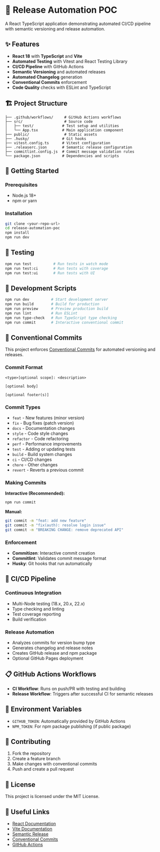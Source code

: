 # 🚀 Release Automation POC

A React TypeScript application demonstrating automated CI/CD pipeline with semantic versioning and release automation.

## ✨ Features

- **React 18** with **TypeScript** and **Vite**
- **Automated Testing** with Vitest and React Testing Library
- **CI/CD Pipeline** with GitHub Actions
- **Semantic Versioning** and automated releases
- **Automated Changelog** generation
- **Conventional Commits** enforcement
- **Code Quality** checks with ESLint and TypeScript

## 🏗️ Project Structure

```
├── .github/workflows/     # GitHub Actions workflows
├── src/                   # Source code
│   ├── test/             # Test setup and utilities
│   └── App.tsx           # Main application component
├── public/                # Static assets
├── .husky/               # Git hooks
├── vitest.config.ts      # Vitest configuration
├── .releaserc.json       # Semantic release configuration
├── commitlint.config.js  # Commit message validation rules
└── package.json          # Dependencies and scripts
```

## 🚀 Getting Started

### Prerequisites
- Node.js 18+ 
- npm or yarn

### Installation
```bash
git clone <your-repo-url>
cd release-automation-poc
npm install
npm run dev
```

## 🧪 Testing

```bash
npm run test          # Run tests in watch mode
npm run test:ci       # Run tests with coverage
npm run test:ui       # Run tests with UI
```

## 🔧 Development Scripts

```bash
npm run dev          # Start development server
npm run build        # Build for production
npm run preview      # Preview production build
npm run lint         # Run ESLint
npm run type-check   # Run TypeScript type checking
npm run commit       # Interactive conventional commit
```

## 📝 Conventional Commits

This project enforces [Conventional Commits](https://www.conventionalcommits.org/) for automated versioning and releases.

### Commit Format
```
<type>[optional scope]: <description>

[optional body]

[optional footer(s)]
```

### Commit Types
- `feat` - New features (minor version)
- `fix` - Bug fixes (patch version)
- `docs` - Documentation changes
- `style` - Code style changes
- `refactor` - Code refactoring
- `perf` - Performance improvements
- `test` - Adding or updating tests
- `build` - Build system changes
- `ci` - CI/CD changes
- `chore` - Other changes
- `revert` - Reverts a previous commit

### Making Commits

**Interactive (Recommended):**
```bash
npm run commit
```

**Manual:**
```bash
git commit -m "feat: add new feature"
git commit -m "fix(auth): resolve login issue"
git commit -m "BREAKING CHANGE: remove deprecated API"
```

### Enforcement
- **Commitizen**: Interactive commit creation
- **Commitlint**: Validates commit message format
- **Husky**: Git hooks that run automatically

## 🚀 CI/CD Pipeline

### Continuous Integration
- Multi-Node testing (18.x, 20.x, 22.x)
- Type checking and linting
- Test coverage reporting
- Build verification

### Release Automation
- Analyzes commits for version bump type
- Generates changelog and release notes
- Creates GitHub release and npm package
- Optional GitHub Pages deployment

## 📋 GitHub Actions Workflows

- **CI Workflow**: Runs on push/PR with testing and building
- **Release Workflow**: Triggers after successful CI for semantic releases

## 🔐 Environment Variables

- `GITHUB_TOKEN`: Automatically provided by GitHub Actions
- `NPM_TOKEN`: For npm package publishing (if public package)

## 🤝 Contributing

1. Fork the repository
2. Create a feature branch
3. Make changes with conventional commits
4. Push and create a pull request

## 📝 License

This project is licensed under the MIT License.

## 🔗 Useful Links

- [React Documentation](https://react.dev/)
- [Vite Documentation](https://vitejs.dev/)
- [Semantic Release](https://semantic-release.gitbook.io/)
- [Conventional Commits](https://www.conventionalcommits.org/)
- [GitHub Actions](https://docs.github.com/en/actions)

